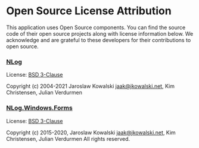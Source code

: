 # Open Source License Attribution

This application uses Open Source components. You can find the source
code of their open source projects along with license information below.
We acknowledge and are grateful to these developers for their contributions
to open source.

### [NLog](https://github.com/NLog)

License: [BSD 3-Clause](https://github.com/NLog/NLog/blob/master/LICENSE.txt)

Copyright (c) 2004-2021 Jaroslaw Kowalski <jaak@jkowalski.net>, Kim Christensen, Julian Verdurmen


### [NLog.Windows.Forms](https://github.com/NLog/NLog.Windows.Forms)

License: [BSD 3-Clause](https://github.com/NLog/NLog.Windows.Forms/blob/master/LICENSE)

Copyright (c) 2015-2020, Jaroslaw Kowalski <jaak@jkowalski.net>, Kim Christensen, Julian Verdurmen All rights reserved.


